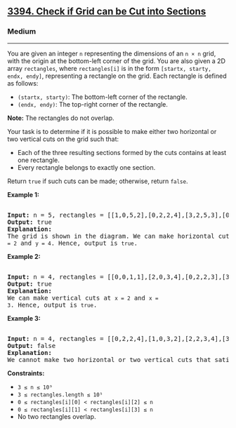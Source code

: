 ### <h2><a href="https://leetcode.com/problems/check-if-grid-can-be-cut-into-sections/">3394. Check if Grid can be Cut into Sections</a></h2>  
<h3>Medium</h3>  
<hr>  
<div>  
<p>You are given an integer <code>n</code> representing the dimensions of an <code>n × n</code> grid, with the origin at the bottom-left corner of the grid. You are also given a 2D array <code>rectangles</code>, where <code>rectangles[i]</code> is in the form <code>[startx, starty, endx, endy]</code>, representing a rectangle on the grid. Each rectangle is defined as follows:</p>  

<ul>  
<li><code>(startx, starty)</code>: The bottom-left corner of the rectangle.</li>  
<li><code>(endx, endy)</code>: The top-right corner of the rectangle.</li>  
</ul>  

<p><strong>Note:</strong> The rectangles do not overlap.</p>  

<p>Your task is to determine if it is possible to make either two horizontal or two vertical cuts on the grid such that:</p>  

<ul>  
<li>Each of the three resulting sections formed by the cuts contains at least one rectangle.</li>  
<li>Every rectangle belongs to exactly one section.</li>  
</ul>  

<p>Return <code>true</code> if such cuts can be made; otherwise, return <code>false</code>.</p>  

<p><strong>Example 1:</strong></p>  
<pre>  
<strong>Input:</strong> n = 5, rectangles = [[1,0,5,2],[0,2,2,4],[3,2,5,3],[0,4,4,5]]  
<strong>Output:</strong> true  
<strong>Explanation:</strong>  
The grid is shown in the diagram. We can make horizontal cuts at <code>y = 2</code> and <code>y = 4</code>. Hence, output is <code>true</code>.  
</pre>  

<p><strong>Example 2:</strong></p>  
<pre>  
<strong>Input:</strong> n = 4, rectangles = [[0,0,1,1],[2,0,3,4],[0,2,2,3],[3,0,4,3]]  
<strong>Output:</strong> true  
<strong>Explanation:</strong>  
We can make vertical cuts at <code>x = 2</code> and <code>x = 3</code>. Hence, output is <code>true</code>.  
</pre>  

<p><strong>Example 3:</strong></p>  
<pre>  
<strong>Input:</strong> n = 4, rectangles = [[0,2,2,4],[1,0,3,2],[2,2,3,4],[3,0,4,2],[3,2,4,4]]  
<strong>Output:</strong> false  
<strong>Explanation:</strong>  
We cannot make two horizontal or two vertical cuts that satisfy the conditions. Hence, output is <code>false</code>.  
</pre>  

<p><strong>Constraints:</strong></p>  
<ul>  
<li><code>3 ≤ n ≤ 10⁹</code></li>  
<li><code>3 ≤ rectangles.length ≤ 10⁵</code></li>  
<li><code>0 ≤ rectangles[i][0] < rectangles[i][2] ≤ n</code></li>  
<li><code>0 ≤ rectangles[i][1] < rectangles[i][3] ≤ n</code></li>  
<li>No two rectangles overlap.</li>  
</ul>  
</div>  
